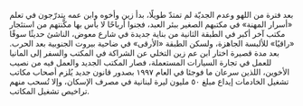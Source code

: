 بعد فترة من اللهو وعدم الجديّة لم تمتدّ طويلًا، بدأ زين وأخوه وابن عمه يتدرّجون في تعلم «أسرار المهنة» في مكتبهم الصغير ببئر العبد، فجنوا أرباحًا لا بأس بها مكَّنتهم من استئجار مكتب آخر أكبر في الطبقة الثانية من بناية جديدة في شارع معوض، الناشئ حديثًا سوقًا «راقيًا» للألبسة الجاهزة، ولسكن الطبقة «الأرقى» في ضاحية بيروت الجنوبية بعد الحرب. بعد مدة قصيرة اختار ابن عم زين التخلي عن الشراكة في المكتب والسفر إلى المانيا للعمل في تجارة السيارات المستعملة، فصار المكتب الجديد والعمل فيه من نصيب الأخوين، اللذين سرعان ما فوجئا في العام ١٩٩٧ بصدور قانون جديد يُلزم أصحاب مكاتب تشغيل الخادمات إيداع مبلغ ٥٠ مليون ليرة لبنانية في مصرف الإسكان، وإلا تُسحب منهم تراخيص تشغيل المكاتب.
